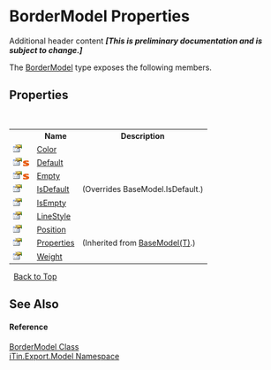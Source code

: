 # BorderModel Properties
Additional header content _**\[This is preliminary documentation and is subject to change.\]**_

The <a href="04b726f1-3702-1320-afb3-9b21f7a89f67">BorderModel</a> type exposes the following members.


## Properties
&nbsp;<table><tr><th></th><th>Name</th><th>Description</th></tr><tr><td>![Public property](media/pubproperty.gif "Public property")</td><td><a href="3e4c947a-8f5e-6b0c-6fc5-4021d562a884">Color</a></td><td /></tr><tr><td>![Public property](media/pubproperty.gif "Public property")![Static member](media/static.gif "Static member")</td><td><a href="e940e1fe-f129-5414-d3dc-c6e5b5c487d2">Default</a></td><td /></tr><tr><td>![Public property](media/pubproperty.gif "Public property")![Static member](media/static.gif "Static member")</td><td><a href="fc692b22-a572-ee25-dbbd-2db662adae01">Empty</a></td><td /></tr><tr><td>![Public property](media/pubproperty.gif "Public property")</td><td><a href="9ab40324-2102-85d8-a212-f8ce8334ccc2">IsDefault</a></td><td> (Overrides BaseModel.IsDefault.)</td></tr><tr><td>![Public property](media/pubproperty.gif "Public property")</td><td><a href="257fae28-e4cb-e5f8-4cb9-4e4e928c0deb">IsEmpty</a></td><td /></tr><tr><td>![Public property](media/pubproperty.gif "Public property")</td><td><a href="a76f835b-1927-226a-9d18-88de2c02518d">LineStyle</a></td><td /></tr><tr><td>![Public property](media/pubproperty.gif "Public property")</td><td><a href="ca344109-c7db-c1d6-2b23-6364948db436">Position</a></td><td /></tr><tr><td>![Public property](media/pubproperty.gif "Public property")</td><td><a href="7e88785e-5670-4515-defa-d3f60ae16111">Properties</a></td><td> (Inherited from <a href="6632f561-4175-f1f2-939c-ac8b10159529">BaseModel(T)</a>.)</td></tr><tr><td>![Public property](media/pubproperty.gif "Public property")</td><td><a href="28c7dada-0d3b-e125-c6ed-a7bded44712e">Weight</a></td><td /></tr></table>&nbsp;
<a href="#bordermodel-properties">Back to Top</a>

## See Also


#### Reference
<a href="04b726f1-3702-1320-afb3-9b21f7a89f67">BorderModel Class</a><br /><a href="ef57ffcc-e95e-b212-5a46-9aa6f5a3511f">iTin.Export.Model Namespace</a><br />